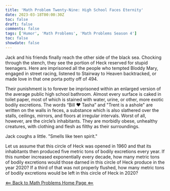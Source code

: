 ```yaml
---
title: 'Math Problem Twenty-Nine: High School Faces Eternity'
date: 2023-03-18T00:00:30Z
toc: false
draft: false
comments: false
tags: ['Humor', 'Math Problems', 'Math Problems Season 4']
toc: false
showdate: false
---
```


Jack and his friends finally reach the other side of the black sea. Chocking through the stench, they see the portion of Heck reserved for stupid teenagers. Here are imprisoned all the people who tempted Bloddy Mary, engaged in street racing, listened to Stairway to Heaven backtracked, or made love in that one porta potty off of 494.

Their punishment is to forever be imprisoned within an enlarged version of the average public high school bathroom. Almost every surface is caked in toilet paper, most of which is stained with water, urine, or other, more exotic bodily excretions. The words “Bill ❤️  Tasha” and "Trent is a ashole" are written on the walls in feces, a substance which is also slathered over the stalls, ceilings, mirrors, and floors at irregular intervals. Worst of all, however, are the circle’s inhabitants. They are morbidly obese, unhealthy creatures, with clothing and flesh as filthy as their surroundings.

Jack coughs a little. "Smells like teen spirit."

Let us assume that this circle of Heck was opened in 1960 and that its inhabitants then produced five metric tons of bodily excretions every year. If this number increased exponentially every decade, how many metric tons of bodily excretions would those darned in this circle of Heck produce in the year 2020? If a third of that was not properly flushed, how many metric tons of bodily excretions would be left in this circle of Heck in 2020?

[<== Back to Math Problems Home Page <==](/humor/problems/#season-four-the-harrowing-of-heck)
